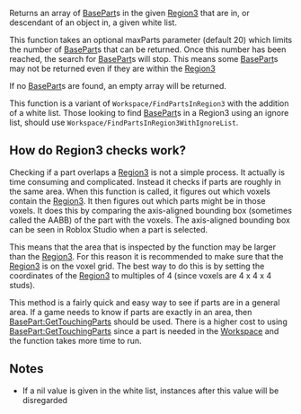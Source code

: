 Returns an array of [BasePart](https://developer.roblox.com/en-us/api-reference/class/BasePart)s in the given [Region3](https://developer.roblox.com/en-us/api-reference/datatype/Region3) that are in, or descendant of an object in, a given white list.

This function takes an optional maxParts parameter (default 20) which limits the number of [BasePart](https://developer.roblox.com/en-us/api-reference/class/BasePart)s that can be returned. Once this number has been reached, the search for [BasePart](https://developer.roblox.com/en-us/api-reference/class/BasePart)s will stop. This means some [BasePart](https://developer.roblox.com/en-us/api-reference/class/BasePart)s may not be returned even if they are within the [Region3](https://developer.roblox.com/en-us/api-reference/datatype/Region3)

If no [BasePart](https://developer.roblox.com/en-us/api-reference/class/BasePart)s are found, an empty array will be returned.

This function is a variant of `Workspace/FindPartsInRegion3` with the addition of a white list. Those looking to find [BasePart](https://developer.roblox.com/en-us/api-reference/class/BasePart)s in a Region3 using an ignore list, should use `Workspace/FindPartsInRegion3WithIgnoreList`.

How do Region3 checks work?
---------------------------

Checking if a part overlaps a [Region3](https://developer.roblox.com/en-us/api-reference/datatype/Region3) is not a simple process. It actually is time consuming and complicated. Instead it checks if parts are roughly in the same area. When this function is called, it figures out which voxels contain the [Region3](https://developer.roblox.com/en-us/api-reference/datatype/Region3). It then figures out which parts might be in those voxels. It does this by comparing the axis-aligned bounding box (sometimes called the AABB) of the part with the voxels. The axis-aligned bounding box can be seen in Roblox Studio when a part is selected.

This means that the area that is inspected by the function may be larger than the [Region3](https://developer.roblox.com/en-us/api-reference/datatype/Region3). For this reason it is recommended to make sure that the [Region3](https://developer.roblox.com/en-us/api-reference/datatype/Region3) is on the voxel grid. The best way to do this is by setting the coordinates of the [Region3](https://developer.roblox.com/en-us/api-reference/datatype/Region3) to multiples of 4 (since voxels are 4 x 4 x 4 studs).

This method is a fairly quick and easy way to see if parts are in a general area. If a game needs to know if parts are exactly in an area, then [BasePart:GetTouchingParts](https://developer.roblox.com/en-us/api-reference/function/BasePart/GetTouchingParts) should be used. There is a higher cost to using [BasePart:GetTouchingParts](https://developer.roblox.com/en-us/api-reference/function/BasePart/GetTouchingParts) since a part is needed in the [Workspace](https://developer.roblox.com/en-us/api-reference/class/Workspace) and the function takes more time to run.

Notes
-----

*   If a nil value is given in the white list, instances after this value will be disregarded